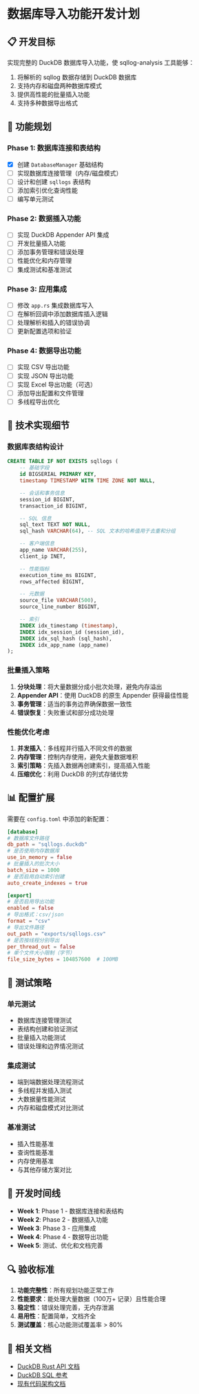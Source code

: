 # 数据库导入功能开发计划

## 📋 开发目标

实现完整的 DuckDB 数据库导入功能，使 sqllog-analysis 工具能够：
1. 将解析的 sqllog 数据存储到 DuckDB 数据库
2. 支持内存和磁盘两种数据库模式
3. 提供高性能的批量插入功能
4. 支持多种数据导出格式

## 🎯 功能规划

### Phase 1: 数据库连接和表结构
- [x] 创建 `DatabaseManager` 基础结构
- [ ] 实现数据库连接管理（内存/磁盘模式）
- [ ] 设计和创建 `sqllogs` 表结构
- [ ] 添加索引优化查询性能
- [ ] 编写单元测试

### Phase 2: 数据插入功能
- [ ] 实现 DuckDB Appender API 集成
- [ ] 开发批量插入功能
- [ ] 添加事务管理和错误处理
- [ ] 性能优化和内存管理
- [ ] 集成测试和基准测试

### Phase 3: 应用集成
- [ ] 修改 `app.rs` 集成数据库写入
- [ ] 在解析回调中添加数据库插入逻辑
- [ ] 处理解析和插入的错误协调
- [ ] 更新配置选项和验证

### Phase 4: 数据导出功能
- [ ] 实现 CSV 导出功能
- [ ] 实现 JSON 导出功能
- [ ] 实现 Excel 导出功能（可选）
- [ ] 添加导出配置和文件管理
- [ ] 多线程导出优化

## 🔧 技术实现细节

### 数据库表结构设计

```sql
CREATE TABLE IF NOT EXISTS sqllogs (
    -- 基础字段
    id BIGSERIAL PRIMARY KEY,
    timestamp TIMESTAMP WITH TIME ZONE NOT NULL,

    -- 会话和事务信息
    session_id BIGINT,
    transaction_id BIGINT,

    -- SQL 信息
    sql_text TEXT NOT NULL,
    sql_hash VARCHAR(64), -- SQL 文本的哈希值用于去重和分组

    -- 客户端信息
    app_name VARCHAR(255),
    client_ip INET,

    -- 性能指标
    execution_time_ms BIGINT,
    rows_affected BIGINT,

    -- 元数据
    source_file VARCHAR(500),
    source_line_number BIGINT,

    -- 索引
    INDEX idx_timestamp (timestamp),
    INDEX idx_session_id (session_id),
    INDEX idx_sql_hash (sql_hash),
    INDEX idx_app_name (app_name)
);
```

### 批量插入策略

1. **分块处理**：将大量数据分成小批次处理，避免内存溢出
2. **Appender API**：使用 DuckDB 的原生 Appender 获得最佳性能
3. **事务管理**：适当的事务边界确保数据一致性
4. **错误恢复**：失败重试和部分成功处理

### 性能优化考虑

1. **并发插入**：多线程并行插入不同文件的数据
2. **内存管理**：控制内存使用，避免大量数据堆积
3. **索引策略**：先插入数据再创建索引，提高插入性能
4. **压缩优化**：利用 DuckDB 的列式存储优势

## 📊 配置扩展

需要在 `config.toml` 中添加的新配置：

```toml
[database]
# 数据库文件路径
db_path = "sqllogs.duckdb"
# 是否使用内存数据库
use_in_memory = false
# 批量插入的批次大小
batch_size = 1000
# 是否启用自动索引创建
auto_create_indexes = true

[export]
# 是否启用导出功能
enabled = false
# 导出格式：csv/json
format = "csv"
# 导出文件路径
out_path = "exports/sqllogs.csv"
# 是否按线程分别导出
per_thread_out = false
# 单个文件大小限制（字节）
file_size_bytes = 104857600  # 100MB
```

## 🧪 测试策略

### 单元测试
- 数据库连接管理测试
- 表结构创建和验证测试
- 批量插入功能测试
- 错误处理和边界情况测试

### 集成测试
- 端到端数据处理流程测试
- 多线程并发插入测试
- 大数据量性能测试
- 内存和磁盘模式对比测试

### 基准测试
- 插入性能基准
- 查询性能基准
- 内存使用基准
- 与其他存储方案对比

## 📅 开发时间线

- **Week 1**: Phase 1 - 数据库连接和表结构
- **Week 2**: Phase 2 - 数据插入功能
- **Week 3**: Phase 3 - 应用集成
- **Week 4**: Phase 4 - 数据导出功能
- **Week 5**: 测试、优化和文档完善

## 🔍 验收标准

1. **功能完整性**：所有规划功能正常工作
2. **性能要求**：能处理大量数据（100万+ 记录）且性能合理
3. **稳定性**：错误处理完善，无内存泄漏
4. **易用性**：配置简单，文档齐全
5. **测试覆盖**：核心功能测试覆盖率 > 80%

## 📖 相关文档

- [DuckDB Rust API 文档](https://docs.rs/duckdb/)
- [DuckDB SQL 参考](https://duckdb.org/docs/sql/introduction)
- [现有代码架构文档](../README.md)